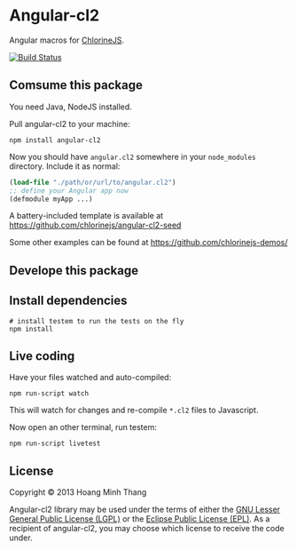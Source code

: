 Angular-cl2
===========
Angular macros for [ChlorineJS](https://github.com/chlorinejs/chlorine/wiki).

[![Build Status](https://travis-ci.org/chlorinejs/angular-cl2.png?branch=master)](https://travis-ci.org/chlorinejs/angular-cl2)

Comsume this package
--------------------
You need Java, NodeJS installed.

Pull angular-cl2 to your machine:
```
npm install angular-cl2
```
Now you should have `angular.cl2` somewhere in your `node_modules` directory. Include it as normal:
```clojure
(load-file "./path/or/url/to/angular.cl2")
;; define your Angular app now
(defmodule myApp ...)
```
A battery-included template is available at https://github.com/chlorinejs/angular-cl2-seed

Some other examples can be found at https://github.com/chlorinejs-demos/

Develope this package
---------------------

Install dependencies
--------------------

```
# install testem to run the tests on the fly
npm install
```

Live coding
-----------

Have your files watched and auto-compiled:
```
npm run-script watch
```
This will watch for changes and re-compile `*.cl2` files to Javascript.

Now open an other terminal, run testem:
```
npm run-script livetest
```

License
-------

Copyright © 2013 Hoang Minh Thang

Angular-cl2 library may be used under the terms of either the [GNU Lesser General Public License (LGPL)](http://www.gnu.org/copyleft/lesser.html) or the [Eclipse Public License (EPL)](http://www.eclipse.org/legal/epl-v10.html). As a recipient of angular-cl2, you may choose which license to receive the code under.
